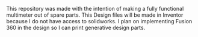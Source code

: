 This repository was made with the intention of making a fully functional multimeter out of spare parts. 
This Design files will be made in Inventor because I do not have access to solidworks.
I plan on implementing Fusion 360 in the design so I can print generative design parts.

